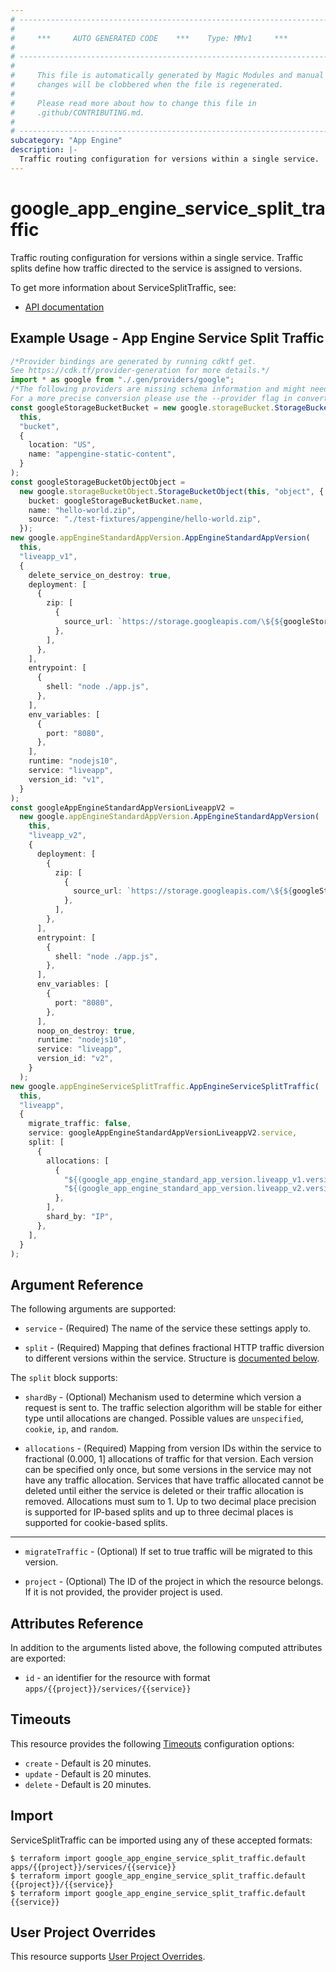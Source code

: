 ```yaml
---
# ----------------------------------------------------------------------------
#
#     ***     AUTO GENERATED CODE    ***    Type: MMv1     ***
#
# ----------------------------------------------------------------------------
#
#     This file is automatically generated by Magic Modules and manual
#     changes will be clobbered when the file is regenerated.
#
#     Please read more about how to change this file in
#     .github/CONTRIBUTING.md.
#
# ----------------------------------------------------------------------------
subcategory: "App Engine"
description: |-
  Traffic routing configuration for versions within a single service.
---
```


# google\_app\_engine\_service\_split\_traffic

Traffic routing configuration for versions within a single service. Traffic splits define how traffic directed to the service is assigned to versions.

To get more information about ServiceSplitTraffic, see:

* [API documentation](https://cloud.google.com/appengine/docs/admin-api/reference/rest/v1/apps.services)

## Example Usage - App Engine Service Split Traffic

```typescript
/*Provider bindings are generated by running cdktf get.
See https://cdk.tf/provider-generation for more details.*/
import * as google from "./.gen/providers/google";
/*The following providers are missing schema information and might need manual adjustments to synthesize correctly: google.
For a more precise conversion please use the --provider flag in convert.*/
const googleStorageBucketBucket = new google.storageBucket.StorageBucket(
  this,
  "bucket",
  {
    location: "US",
    name: "appengine-static-content",
  }
);
const googleStorageBucketObjectObject =
  new google.storageBucketObject.StorageBucketObject(this, "object", {
    bucket: googleStorageBucketBucket.name,
    name: "hello-world.zip",
    source: "./test-fixtures/appengine/hello-world.zip",
  });
new google.appEngineStandardAppVersion.AppEngineStandardAppVersion(
  this,
  "liveapp_v1",
  {
    delete_service_on_destroy: true,
    deployment: [
      {
        zip: [
          {
            source_url: `https://storage.googleapis.com/\${${googleStorageBucketBucket.name}}/\${${googleStorageBucketObjectObject.name}}`,
          },
        ],
      },
    ],
    entrypoint: [
      {
        shell: "node ./app.js",
      },
    ],
    env_variables: [
      {
        port: "8080",
      },
    ],
    runtime: "nodejs10",
    service: "liveapp",
    version_id: "v1",
  }
);
const googleAppEngineStandardAppVersionLiveappV2 =
  new google.appEngineStandardAppVersion.AppEngineStandardAppVersion(
    this,
    "liveapp_v2",
    {
      deployment: [
        {
          zip: [
            {
              source_url: `https://storage.googleapis.com/\${${googleStorageBucketBucket.name}}/\${${googleStorageBucketObjectObject.name}}`,
            },
          ],
        },
      ],
      entrypoint: [
        {
          shell: "node ./app.js",
        },
      ],
      env_variables: [
        {
          port: "8080",
        },
      ],
      noop_on_destroy: true,
      runtime: "nodejs10",
      service: "liveapp",
      version_id: "v2",
    }
  );
new google.appEngineServiceSplitTraffic.AppEngineServiceSplitTraffic(
  this,
  "liveapp",
  {
    migrate_traffic: false,
    service: googleAppEngineStandardAppVersionLiveappV2.service,
    split: [
      {
        allocations: [
          {
            "${(google_app_engine_standard_app_version.liveapp_v1.version_id)}": 0.75,
            "${(google_app_engine_standard_app_version.liveapp_v2.version_id)}": 0.25,
          },
        ],
        shard_by: "IP",
      },
    ],
  }
);

```

## Argument Reference

The following arguments are supported:

*   `service` -
    (Required)
    The name of the service these settings apply to.

*   `split` -
    (Required)
    Mapping that defines fractional HTTP traffic diversion to different versions within the service.
    Structure is [documented below](#nested_split).

<a name="nested_split"></a>The `split` block supports:

*   `shardBy` -
    (Optional)
    Mechanism used to determine which version a request is sent to. The traffic selection algorithm will be stable for either type until allocations are changed.
    Possible values are `unspecified`, `cookie`, `ip`, and `random`.

*   `allocations` -
    (Required)
    Mapping from version IDs within the service to fractional (0.000, 1] allocations of traffic for that version. Each version can be specified only once, but some versions in the service may not have any traffic allocation. Services that have traffic allocated cannot be deleted until either the service is deleted or their traffic allocation is removed. Allocations must sum to 1. Up to two decimal place precision is supported for IP-based splits and up to three decimal places is supported for cookie-based splits.

***

*   `migrateTraffic` -
    (Optional)
    If set to true traffic will be migrated to this version.

*   `project` - (Optional) The ID of the project in which the resource belongs.
    If it is not provided, the provider project is used.

## Attributes Reference

In addition to the arguments listed above, the following computed attributes are exported:

* `id` - an identifier for the resource with format `apps/{{project}}/services/{{service}}`

## Timeouts

This resource provides the following
[Timeouts](https://developer.hashicorp.com/terraform/plugin/sdkv2/resources/retries-and-customizable-timeouts) configuration options:

* `create` - Default is 20 minutes.
* `update` - Default is 20 minutes.
* `delete` - Default is 20 minutes.

## Import

ServiceSplitTraffic can be imported using any of these accepted formats:

```console
$ terraform import google_app_engine_service_split_traffic.default apps/{{project}}/services/{{service}}
$ terraform import google_app_engine_service_split_traffic.default {{project}}/{{service}}
$ terraform import google_app_engine_service_split_traffic.default {{service}}
```

## User Project Overrides

This resource supports [User Project Overrides](https://registry.terraform.io/providers/hashicorp/google/latest/docs/guides/provider_reference#user_project_override).
